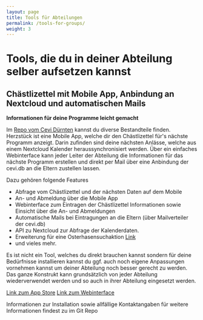 ```yaml
---
layout: page
title: Tools für Abteilungen
permalink: /tools-for-groups/
weight: 3
---
```


# Tools, die du in deiner Abteilung selber aufsetzen kannst

## Chästlizettel mit Mobile App, Anbindung an Nextcloud und automatischen Mails
**Informationen für deine Programme leicht gemacht**

Im [Repo vom Cevi Dürnten](https://github.com/ceviduernten) kannst du diverse Bestandteile finden.
Herzstück ist eine Mobile App, welche dir den Chästlizettel für's nächste Programm anzeigt. Darin zufinden sind deine nächsten Anlässe, welche aus einem Nextcloud Kalender heraussynchronisiert werden. Über ein einfaches Webinterface kann jeder Leiter der Abteilung die Informationen für das nächste Programm erstellen und direkt per Mail über eine Anbindung der cevi.db an die Eltern zustellen lassen. 

Dazu gehören folgende Features

- Abfrage vom Chästlizettel und der nächsten Daten auf dem Mobile
- An- und Abmeldung über die Mobile App
- Webinterface zum Eintragen der Chästlizettel Informationen sowie Einsicht über die An- und Abmeldungen
- Automatische Mails bei Eintragungen an die Eltern (über Mailverteiler der cevi.db)
- API zu Nextcloud zur Abfrage der Kalenderdaten.
- Erweiterung für eine Osterhasensuchaktion [Link](https://ostern.ceviduernten.ch)
- und vieles mehr.


Es ist nicht ein Tool, welches du direkt brauchen kannst sondern für deine Bedürfnisse installieren kannst du ggf. auch noch eigene Anpassungen vornehmen kannst um deiner Abteilung noch besser gerecht zu werden.
Das ganze Konstrukt kann grundsätzlich von jeder Abteilung wiederverwendet werden und so auch in ihrer Abteilung eingesetzt werden. 

[Link zum App Store](https://apps.apple.com/ch/app/cevi-dürnten/id1493348905)
[Link zum Webinterface](https://backend.ceviduernten.ch)

Informationen zur Installation sowie allfällige Kontaktangaben für weitere Informationen findest zu im Git Repo
